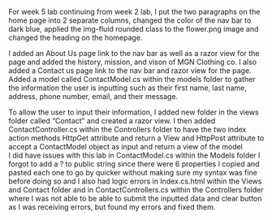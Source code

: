 <p>For week 5 lab continuing from week 2 lab, I put the two paragraphs on the home page into 2 separate columns, changed the color of the nav bar to dark blue, applied the img-fluid rounded class to the flower.png image and changed the heading on the homepage.</p>

I added an About Us page link to the nav bar as well as a razor view for the page and added the history, mission, and vison of MGN Clothing co.
I also added a Contact us page link to the nav bar and razor view for the page. Added a model called ContactModel.cs within the models folder to gather the information the user is inputting such as their first name, last name, address, phone number, email, and their message.

To allow the user to input their information, I added new folder in the views folder called “Contact” and created a razor view.
I then added ContactController.cs within the Controllers folder to have the two index action methods HttpGet attribute and return a View and HttpPost attribute to accept a ContactModel object as input and return a view of the model
\
I did have issues with this lab in ContactModel.cs within the Models folder I forgot to add a ? to public string since there were 6 properties I copied and pasted each one to go by quicker without making sure my syntax was fine before doing so and I also had logic errors in Index.cs.html within the Views and Contact folder and in ContactControllers.cs within the Controllers folder where I was not able to be able to submit the inputted data and clear button as I was receiving errors, but found my errors and fixed them.

